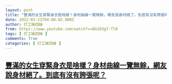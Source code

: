 ```yaml
---
layout: post
title: "豐滿的女生穿緊身衣是啥樣？身材曲線一覽無餘，網友說身材絕了。到底有沒有誇張呢？"
date: 2022-03-21T04:00:02.000Z
author: 打工妹四妹
from: https://www.youtube.com/watch?v=BG103gf-Tl0
tags: [ 打工妹四妹 ]
comments: True
categories: [ 打工妹四妹 ]
---
```

<!--1647835202000-->
[豐滿的女生穿緊身衣是啥樣？身材曲線一覽無餘，網友說身材絕了。到底有沒有誇張呢？](https://www.youtube.com/watch?v=BG103gf-Tl0)
------

<div>

</div>
